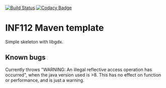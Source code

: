 [![Build Status](https://travis-ci.com/inf112-v20/Macrohard.svg?branch=master)](https://travis-ci.com/inf112-v20/Macrohard)
[![Codacy Badge](https://api.codacy.com/project/badge/Grade/57e91af805484fb6884c8b121e1843fd)](https://www.codacy.com/gh/inf112-v20/Macrohard?utm_source=github.com&amp;utm_medium=referral&amp;utm_content=inf112-v20/Macrohard&amp;utm_campaign=Badge_Grade)
# INF112 Maven template 
Simple skeleton with libgdx. 


## Known bugs
Currently throws "WARNING: An illegal reflective access operation has occurred", 
when the java version used is >8. This has no effect on function or performance, and is just a warning.


